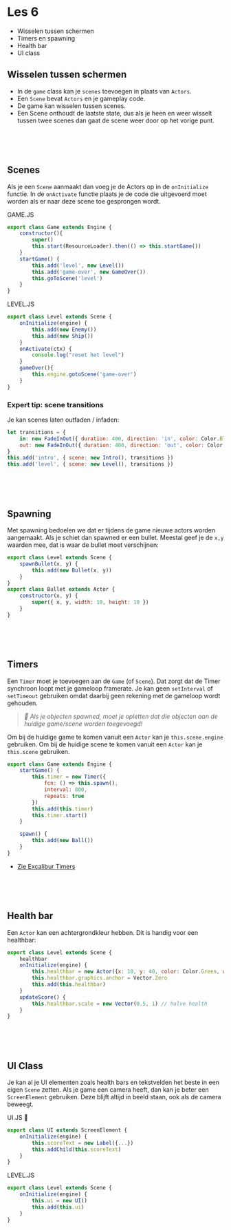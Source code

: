 # Les 6 

- Wisselen tussen schermen
- Timers en spawning
- Health bar
- UI class

## Wisselen tussen schermen

- In de `game` class kan je `scenes` toevoegen in plaats van `Actors`.
- Een `Scene` bevat `Actors` en je gameplay code.
- De game kan wisselen tussen scenes.
- Een Scene onthoudt de laatste state, dus als je heen en weer wisselt tussen twee scenes dan gaat de scene weer door op het vorige punt.

<br><br><br>

## Scenes

Als je een `Scene` aanmaakt dan voeg je de Actors op in de `onInitialize` functie. In de `onActivate` functie plaats je de code die uitgevoerd moet worden als er naar deze scene toe gesprongen wordt.

GAME.JS

```js
export class Game extends Engine {
    constructor(){
        super() 
        this.start(ResourceLoader).then(() => this.startGame())
    }
    startGame() {
        this.add('level', new Level())
        this.add('game-over', new GameOver())
        this.goToScene('level')
    }
}
```
LEVEL.JS

```js
export class Level extends Scene {
    onInitialize(engine) {
        this.add(new Enemy())
        this.add(new Ship())
    }
    onActivate(ctx) {
        console.log("reset het level")
    }
    gameOver(){
        this.engine.gotoScene('game-over')
    }
}
```

### Expert tip: scene transitions

Je kan scenes laten outfaden / infaden:

```js
let transitions = {
    in: new FadeInOut({ duration: 400, direction: 'in', color: Color.Black }),
    out: new FadeInOut({ duration: 400, direction: 'out', color: Color.Black })
}
this.add('intro', { scene: new Intro(), transitions })
this.add('level', { scene: new Level(), transitions })
```


<br><br><br>

## Spawning

Met spawning bedoelen we dat er tijdens de game nieuwe actors worden aangemaakt. Als je schiet dan spawned er een bullet. Meestal geef je de `x,y` waarden mee, dat is waar de bullet moet verschijnen:

```js
export class Level extends Scene {
    spawnBullet(x, y) {
        this.add(new Bullet(x, y))
    }
}
export class Bullet extends Actor {
    constructor(x, y) {
        super({ x, y, width: 10, height: 10 }) 
    }
}
```

<br><br><br>

## Timers

Een `Timer` moet je toevoegen aan de `Game` (of `Scene`). Dat zorgt dat de Timer synchroon loopt met je gameloop framerate. Je kan geen `setInterval` of `setTimeout` gebruiken omdat daarbij geen rekening met de gameloop wordt gehouden.

> *🚨 Als je objecten spawned, moet je opletten dat die objecten aan de huidige game/scene worden toegevoegd!*

Om bij de huidige game te komen vanuit een `Actor` kan je `this.scene.engine` gebruiken. Om bij de huidige scene te komen vanuit een `Actor` kan je `this.scene` gebruiken.

```js
export class Game extends Engine {
    startGame() {
        this.timer = new Timer({
            fcn: () => this.spawn(),
            interval: 800,
            repeats: true
        })
        this.add(this.timer)
        this.timer.start()
    }

    spawn() {
        this.add(new Ball())
    }
}
```

- [Zie Excalibur Timers](https://excaliburjs.com/docs/timers)


<br><br><br>

## Health bar

Een `Actor` kan een achtergrondkleur hebben. Dit is handig voor een healthbar:

```js
export class Level extends Scene {
    healthbar
    onInitialize(engine) {
        this.healthbar = new Actor({x: 10, y: 40, color: Color.Green, width: 200, height: 20})
        this.healthbar.graphics.anchor = Vector.Zero
        this.add(this.healthbar)
    }
    updateScore() {
        this.healthbar.scale = new Vector(0.5, 1) // halve health
    }
}
```

<br><br><br>

## UI Class

Je kan al je UI elementen zoals health bars en tekstvelden het beste in een eigen `Scene` zetten. Als je game een camera heeft, dan kan je beter een `ScreenElement` gebruiken. Deze blijft altijd in beeld staan, ook als de camera beweegt.

UI.JS 🧅

```js
export class UI extends ScreenElement {
    onInitialize(engine) {
        this.scoreText = new Label({...})
        this.addChild(this.scoreText)
    }
}
```
LEVEL.JS
```js
export class Level extends Scene {
    onInitialize(engine) {
        this.ui = new UI()
        this.add(this.ui)
    }
}
```